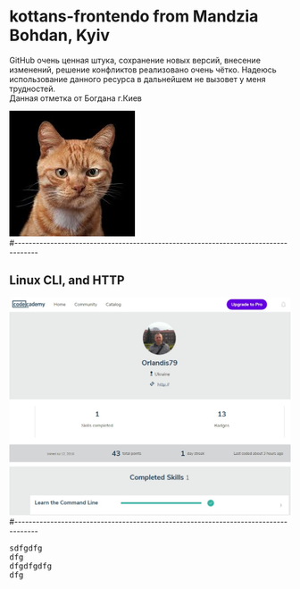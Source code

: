 # kottans-frontendо from Mandzia Bohdan, Kyiv 
GitHub очень ценная штука, сохранение новых версий, внесение изменений, решение конфликтов реализовано очень чётко. Надеюсь использование данного ресурса в дальнейшем не вызовет у меня трудностей.<br>
Данная отметка от  Богдана г.Киев

<img src="https://github.com/Orlandis/kottans-frontend/blob/master/bobcat.jpg" width="225" height="225"/><br>
#------------------------------------------------------------------------------------<br>
## Linux CLI, and HTTP<br>
<img src="https://github.com/Orlandis/kottans-frontend/blob/master/task_linux_cli/MandziaBM_kottans_comLine.jpg">
#------------------------------------------------------------------------------------<br>
<pre>
sdfgdfg
dfg
dfgdfgdfg
dfg

</pre>
